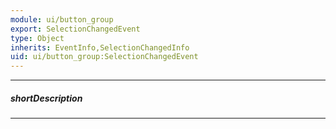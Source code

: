 ```yaml
---
module: ui/button_group
export: SelectionChangedEvent
type: Object
inherits: EventInfo,SelectionChangedInfo
uid: ui/button_group:SelectionChangedEvent
---
```

---
##### shortDescription
<!-- Description goes here -->

---
<!-- Description goes here -->